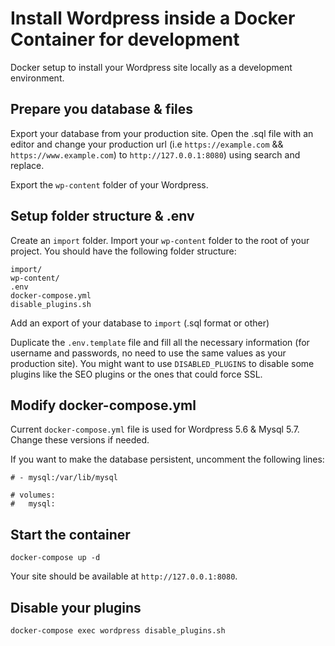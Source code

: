 # Install Wordpress inside a Docker Container for development

Docker setup to install your Wordpress site locally as a development environment.

## Prepare you database & files

Export your database from your production site.
Open the .sql file with an editor and change your production url (i.e `https://example.com` && `https://www.example.com`) to `http://127.0.0.1:8080`) using search and replace.

Export the `wp-content` folder of your Wordpress.

## Setup folder structure & .env

Create an `import` folder.
Import your `wp-content` folder to the root of your project.
You should have the following folder structure:

```
import/
wp-content/
.env
docker-compose.yml
disable_plugins.sh
```

Add an export of your database to `import` (.sql format or other)

Duplicate the `.env.template` file and fill all the necessary information (for username and passwords, no need to use the same values as your production site). You might want to use `DISABLED_PLUGINS` to disable some plugins like the SEO plugins or the ones that could force SSL.

## Modify docker-compose.yml

Current `docker-compose.yml` file is used for Wordpress 5.6 & Mysql 5.7.  
Change these versions if needed.

If you want to make the database persistent, uncomment the following lines:

```
# - mysql:/var/lib/mysql
```

```
# volumes:
#   mysql:
```

## Start the container

```
docker-compose up -d
```

Your site should be available at `http://127.0.0.1:8080`.

## Disable your plugins

```
docker-compose exec wordpress disable_plugins.sh
```
